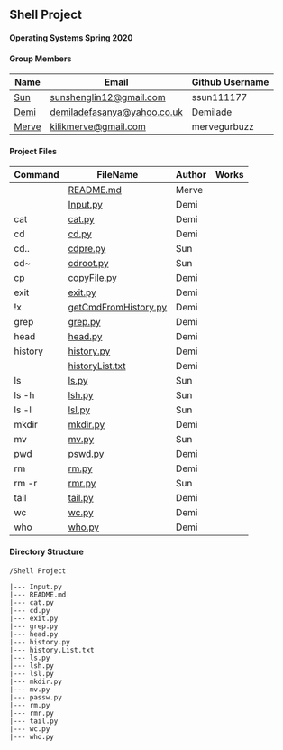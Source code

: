 ## Shell Project
#### Operating Systems Spring 2020

#### Group Members

| Name                          | Email       | Github Username |
| ----------------------------- | ----------- | --------------- |
| [Sun](https://github.com/ssun111177/5143-OpSys-Sun/tree/master/Assignments/shell)| sunshenglin12@gmail.com  | ssun111177   |
| [Demi](https://github.com/Demilade/5143-OS-Fasanya/tree/master/Assignments/P01-Shell) | demiladefasanya@yahoo.co.uk   | Demilade   |
| [Merve](https://github.com/mervegurbuzz/shell.git) | kilikmerve@gmail.com | mervegurbuzz |

#### Project Files

| Command | FileName       | Author | Works |
| ------- | -------------- | ------ | ----- |
|         | [README.md](README.md) | Merve |     |
|         | [Input.py](https://github.com/OS-Shell-group-project/shell/blob/master/Input.py)| Demi |
| cat     | [cat.py](https://github.com/OS-Shell-group-project/shell/blob/master/cat.py)| Demi |
| cd      | [cd.py](https://github.com/OS-Shell-group-project/shell/blob/master/cd.py)| Demi |
| cd..   | [cdpre.py](https://github.com/OS-Shell-group-project/shell/blob/master/cdpre.py) | Sun |
| cd~    | [cdroot.py](https://github.com/OS-Shell-group-project/shell/blob/master/cdroot.py)| Sun |
| cp      | [copyFile.py](https://github.com/OS-Shell-group-project/shell/blob/master/copyFile.py)| Demi |
| exit    | [exit.py](https://github.com/OS-Shell-group-project/shell/blob/master/exit.py)| Demi |
| !x      | [getCmdFromHistory.py](https://github.com/OS-Shell-group-project/shell/blob/master/getCmdHistory.py)| Demi |
| grep    | [grep.py](https://github.com/OS-Shell-group-project/shell/blob/master/grep.py)| Demi |
| head    | [head.py](https://github.com/OS-Shell-group-project/shell/blob/master/head.py)| Demi |
| history | [history.py](https://github.com/OS-Shell-group-project/shell/blob/master/history.py)| Demi |
|         | [historyList.txt](https://github.com/OS-Shell-group-project/shell/blob/master/historyList.txt)| Demi |
| ls      | [ls.py](https://github.com/OS-Shell-group-project/shell/blob/master/ls.py)| Sun |
| ls -h     | [lsh.py](https://github.com/OS-Shell-group-project/shell/blob/master/lsh.py) | Sun |
| ls -l     | [lsl.py](https://github.com/OS-Shell-group-project/shell/blob/master/lsl.py) | Sun |
| mkdir   | [mkdir.py](https://github.com/OS-Shell-group-project/shell/blob/master/mkdir.py)| Demi |
| mv      | [mv.py](https://github.com/OS-Shell-group-project/shell/blob/master/mv.py) | Sun |
| pwd   | [pswd.py](https://github.com/OS-Shell-group-project/shell/blob/master//pswd.py)| Demi |
| rm      | [rm.py](https://github.com/OS-Shell-group-project/shell/blob/master/rm.py)| Demi |
| rm -r     | [rmr.py](https://github.com/OS-Shell-group-project/shell/blob/master/rmr.py) | Sun | 
| tail    | [tail.py](https://github.com/OS-Shell-group-project/shell/blob/master/tail.py)| Demi |
| wc      | [wc.py](https://github.com/OS-Shell-group-project/shell/blob/master/wc.py)| Demi |
| who     | [who.py](https://github.com/OS-Shell-group-project/shell/blob/master/who.py)| Demi |
 

#### Directory Structure

```
/Shell Project

|--- Input.py
|--- README.md
|--- cat.py
|--- cd.py
|--- exit.py
|--- grep.py
|--- head.py
|--- history.py
|--- history.List.txt
|--- ls.py
|--- lsh.py
|--- lsl.py
|--- mkdir.py
|--- mv.py
|--- passw.py
|--- rm.py
|--- rmr.py
|--- tail.py
|--- wc.py
|--- who.py

